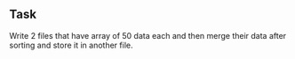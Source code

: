 ## Task

Write 2 files that have array of 50 data each and then merge their data after sorting and store it in another file.